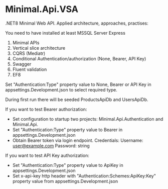 # Minimal.Api.VSA
.NET8 Minimal Web API.
Applied architecture, approaches, practises:

You need to have installed at least MSSQL Server Express

1. Minimal APIs
2. Vertical slice architecture
3. CQRS (Mediatr)
4. Conditional Authentication/authorization (None, Bearer, API Key)
5. Swagger
6. Fluent validation
7. EF8

Set "Authentication:Type" property value to None, Bearer or API Key in appsettings.Development.json to select required type.

During first run there will be seeded ProductsApiDb and UsersApiDb.

If you want to test Bearer authorization:
- Set configuration to startup two projects: Minimal.Api.Authentication and Minimal.Api.
- Set "Authentication:Type" property value to Bearer in appsettings.Development.json
- Obtain Bearer token via login endpoint.
Credentials:
Username: user@example.com
Password: string

If you want to test API Key authorization:
- Set "Authentication:Type" property value to ApiKey in appsettings.Development.json
- Set x-api-key http header with "Authentication:Schemes:ApiKey:Key" property value from appsettings.Development.json
